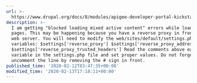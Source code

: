 ```yaml
---
url: >-
  https://www.drupal.org/docs/8/modules/apigee-developer-portal-kickstart/apigee-kickstart-faqs
description: >-
  I am getting "blocked loading mixed active content" errors while loading
  pages. This may be happening because you have a reverse proxy in front of your
  web server. You will need to modify the web/sites/default/settings.php file
  variables: $settings['reverse_proxy'] $settings['reverse_proxy_addresses']
  $settings['reverse_proxy_trusted_headers'] Read the comments above each
  variable in the settings.php file and set proper values. Do not forget to
  uncomment the line by removing the # sign in front.
published_time: '2020-02-12T03:47:35+00:00'
modified_time: '2020-02-13T17:18:11+00:00'
---
```

